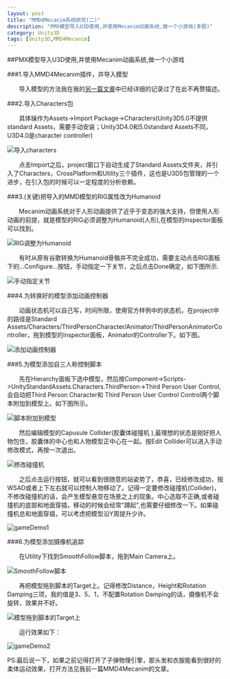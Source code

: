 ```yaml
---
layout: post
title: "MMD4Mecanim系统研究(二)"
description: "PMX模型导入U3D使用,并使用Mecanim动画系统,做一个小游戏(多图)"
category: Unity3D
tags: [Unity3D,MMD4Mecanim]
---
```


##PMX模型导入U3D使用,并使用Mecanim动画系统,做一个小游戏

###1.导入MMD4Mecanim插件，并导入模型

&#160; &#160; &#160; &#160;导入模型的方法我在我的[另一篇文章](./mmd4mecanimmd.html)中已经详细的记录过了在此不再赘描述。

<!-- more -->

###2.导入Characters包


&#160; &#160; &#160; &#160;具体操作为Assets->Import Package->Characters(Unity3D5.0不提供standard Assets，需要手动安装；Unity3D4.0和5.0standard Assets不同，U3D4.0是character controller)

![导入characters](http://img17.poco.cn/mypoco/myphoto/20150510/12/178000492201505101240338727570561174_009.jpg)

&#160; &#160; &#160; &#160;点击Import之后，project窗口下自动生成了Standard Assets文件夹，并引入了Characters，CrossPlatform和Utility三个插件，这也是U3D5包管理的一个进步，在引入包的时候可以一定程度的分析依赖。


###3.(关键)把导入的MMD模型的RIG属性改为Humanoid

&#160; &#160; &#160; &#160;Mecanim动画系统对于人形动画提供了近乎于变态的强大支持，但使用人形动画的前提，就是模型的RIG必须调整为Humanoid(人形),在模型的inspector面板可以找到。

![RIG调整为Humanoid](http://img17.poco.cn/mypoco/myphoto/20150510/12/178000492201505101240338727570561174_008.jpg)

&#160; &#160; &#160; &#160;有时从原有谷歌转换为Humanoid骨骼并不完全成功，需要主动点击RIG面板下的...Configure...按钮，手动指定一下关节，之后点击Done确定，如下图所示.

![手动指定关节](http://img17.poco.cn/mypoco/myphoto/20150510/12/178000492201505101240338727570561174_007.jpg)


###4.为转换好的模型添加动画控制器

&#160; &#160; &#160; &#160;动画状态机可以自己写，时间所限，使用官方样例中的状态机，在project中的路径是Standard Assets/Characters/ThirdPersonCharacter/Animator/ThirdPersonAnimatorController，拖到模型的inspector面板，Animator的Controller下。如下图。

![添加动画控制器](http://img17.poco.cn/mypoco/myphoto/20150510/12/178000492201505101240338727570561174_006.jpg)

###5.为模型添加自三人称控制脚本

&#160; &#160; &#160; &#160;先在Hierarchy面板下选中模型，然后按Component->Scripts->UnityStandardAssets.Characters.ThirdPerson->Third Person User Control,会自动把Third Person Character和 Third Person User Control Control两个脚本附加到模型上。如下图所示。

![脚本附加到模型](http://img17.poco.cn/mypoco/myphoto/20150510/12/178000492201505101240338727570561174_005.jpg)

&#160; &#160; &#160; &#160;然后编辑模型的Capusule Collider(胶囊体碰撞机
),最理想的状态是刚好把人物包住，胶囊体的中心也和人物模型正中心在一起。按Edit Collider可以进入手动修改模式，再按一次退出。

![修改碰撞机](http://img17.poco.cn/mypoco/myphoto/20150510/12/178000492201505101240338727570561174_004.jpg)

&#160; &#160; &#160; &#160;之后点击运行按钮，就可以看到很随意的站姿势了，恭喜，已经修改成功，按WSAD或者上下左右就可以控制人物移动了。记得一定要修改碰撞机(Collider)，不修改碰撞机的话，会产生模型悬空在场景之上的现象。中心选取不正确,或者碰撞机的底部和地面穿插，移动的时候会经常"蹲起",也需要仔细修改一下。如果碰撞机总和地面穿插，可以考虑把模型沿Y周提升少许。

![gameDemo1](http://img17.poco.cn/mypoco/myphoto/20150510/12/178000492201505101240338727570561174_003.gif)

###6.为模型添加摄像机追踪

&#160; &#160; &#160; &#160;在Utility下找到SmoothFollow脚本，拖到Main Camera上。

![SmoothFollow脚本](http://img17.poco.cn/mypoco/myphoto/20150510/12/178000492201505101240338727570561174_002.jpg)

&#160; &#160; &#160; &#160;再把模型拖到脚本的Target上。记得修改Distance，Height和Rotation Damping三项，我的值是3、5、1，不配置Rotation Damping的话，摄像机不会旋转，效果并不好。

![模型拖到脚本的Target上](http://img17.poco.cn/mypoco/myphoto/20150510/12/178000492201505101240338727570561174_001.jpg)

&#160; &#160; &#160; &#160;运行效果如下：

![gameDemo2](http://img17.poco.cn/mypoco/myphoto/20150510/12/178000492201505101240338727570561174_000.gif)

PS:最后说一下，如果之前记得打开了子弹物理引擎，那头发和衣服能看到很好的柔体运动效果，打开方法见我前一篇MMD4Mecanim的文章。
